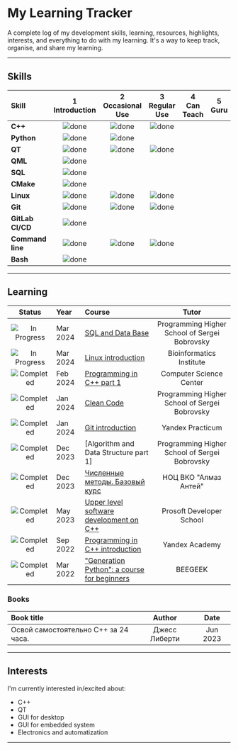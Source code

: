 # My Learning Tracker

A complete log of my development skills, learning, resources, highlights, interests, and everything to do with my learning. It's a way to keep track, organise, and share my learning.

----

## Skills

[done]: https://user-images.githubusercontent.com/29199184/32275438-8385f5c0-bf0b-11e7-9406-42265f71e2bd.png "Done"

|               Skill              | 1<br>Introduction | 2<br>Occasional Use    | 3<br>Regular Use | 4<br>Can Teach | 5<br>Guru |
|:-------------------------------- |:-----------------:|:----------------------:|:----------------:|:--------------:|:---------:|
|**C++**                           | ![done][done]     | ![done][done]          | ![done][done]    |                |		|
|**Python**                        | ![done][done]     | ![done][done]          |                  |                |		|
|**QT**                            | ![done][done]     | ![done][done]          | ![done][done]    |                |		|
|**QML**			   | ![done][done]     | 			| 		   |                |		|
|**SQL**                           | ![done][done]     | 		        | 		   |                |		|
|**CMake**                         | ![done][done]     | 		        | 		   |                |		|
|**Linux**                         | ![done][done]     | ![done][done]          | ![done][done]	   |                |		|
|**Git**                           | ![done][done]     | ![done][done]          | ![done][done]    |                |		|
|**GitLab CI/CD**                  | ![done][done]     | 			| 		   |                |		|
|**Command line**                  | ![done][done]     | ![done][done]          | ![done][done]    |                |		|
|**Bash**                          | ![done][done]     | 		        | 		   |                |		|

----

## Learning

[//]: # (Status images)

[Completed]: https://user-images.githubusercontent.com/29199184/32275438-8385f5c0-bf0b-11e7-9406-42265f71e2bd.png "Completed"
[In Progress]: https://user-images.githubusercontent.com/29199184/34462881-7305ddac-ee4d-11e7-9b57-589424820da4.png "In Progress"
[Soon]: https://user-images.githubusercontent.com/29199184/34462916-d5c37bd4-ee4d-11e7-9f4a-d57f2243281b.png "Soon"

|            Status           |   Year     | Course                                                          |                Tutor                        |
|:---------------------------:|:-----------|:----------------------------------------------------------------|:-------------------------------------------:|
| ![In Progress][In Progress] | Mar 2024   | [SQL and Data Base]		                             |Programming Higher School of Sergei Bobrovsky|
| ![In Progress][In Progress] | Mar 2024   | [Linux introduction]		                             |Bioinformatics Institute	                   |
| ![Completed][Completed]     | Feb 2024   | [Programming in C++ part 1]	                             |Computer Science Center 	                   |
| ![Completed][Completed]     | Jan 2024   | [Clean Code]  					             |Programming Higher School of Sergei Bobrovsky|
| ![Completed][Completed]     | Jan 2024   | [Git introduction]					             |Yandex Practicum				   |
| ![Completed][Completed]     | Dec 2023   | [Algorithm and Data Structure part 1]                           |Programming Higher School of Sergei Bobrovsky|
| ![Completed][Completed]     | Dec 2023   | [Численные методы. Базовый курс]     	                     |НОЦ ВКО "Алмаз Антей"			   |
| ![Completed][Completed]     | May 2023   | [Upper level software development on C++]                       |Prosoft Developer School	                   |
| ![Completed][Completed]     | Sep 2022   | [Programming in C++ introduction]                               |Yandex Academy		                   |
| ![Completed][Completed]     | Mar 2022   | ["Generation Python": a course for beginners]                   |BEEGEEK			                   |


[//]: # (Reference links to courses)
[SQL and Data Base]: https://vk.com/lambda_brain
[Linux introduction]: https://stepik.org/course/73/info
[Programming in C++ part 1]: https://stepik.org/cert/2353024
[Clean Code]: https://vk.com/lambda_brain 
[Git introduction]: https://practicum.yandex.ru/profile/git-basics/
[Algorithmm and Data Structure part 1]: https://vk.com/lambda_brain
[Численные методы. Базовый курс]: https://nocvko.ru/
[Upper level software development on C++]: https://school.prosoftsystems.ru/
[Programming in C++ introduction]: https://stepik.org/cert/2068693 
["Generation Python": a course for beginners]: https://stepik.org/cert/1383071

### Books

| Book title						    |            Author            |   Date  |
|:----------------------------------------------------------|:----------------------------:|:-------:|
| Освой самостоятельно C++ за 24 часа.  		    | Джесс Либерти		   |Jun 2023 |


[//]: # (Reference links to paths)

[33 concepts every JavaScript developer should know]: https://github.com/leonardomso/33-js-concepts

[//]: # (Reference links to authors)
[Leonardo Maldonado]: https://github.com/leonardomso


----

## Interests

I'm currently interested in/excited about:

+ C++
+ QT
+ GUI for desktop 
+ GUI for embedded system 
+ Electronics and automatization

----
